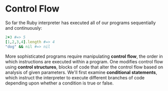# Control Flow

So far the Ruby interpreter has executed all of our programs sequentially and
continuously:

```ruby
2+3 #=> 5
[1,2,3,4].length #=> 4
"dog" && nil #=> nil  
```

More sophisticated programs require manipulating **control flow**, the order in
which instructions are executed within a program. One modifies control flow
using **control structures**, blocks of code that alter the control flow based
on analysis of given parameters. We'll first examine **conditional statements**,
which instruct the interpreter to execute different branches of code depending
upon whether a condition is true or false.
